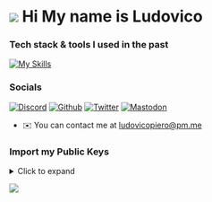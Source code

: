 ![](https://user-images.githubusercontent.com/18350557/176309783-0785949b-9127-417c-8b55-ab5a4333674e.gif) Hi My name is Ludovico
================================================================================================================================

### Tech stack & tools I used in the past 

[![My Skills](https://skillicons.dev/icons?i=go,rust,js,python,typescript,html,css,react,astro,tailwind,sass,nodejs,neovim,emacs,vscode,azure,gcp,heroku,cloudflare,linux&perline=7&theme=dark)](https://skillicons.dev)                    

### Socials

[![Discord](https://skillicons.dev/icons?i=discord&theme=dark)](https://discord.com/users/298043281814585345) 
[![Github](https://skillicons.dev/icons?i=github&theme=dark)](https://github.com/LudovicoPiero) 
[![Twitter](https://skillicons.dev/icons?i=twitter&theme=dark)](https://twitter.com/ludovico1337) 
[![Mastodon](https://skillicons.dev/icons?i=mastodon&theme=dark)](https://social.gnuweeb.org/@vico)

*   ✉️  You can contact me at [ludovicopiero@pm.me](mailto:ludovicopiero@pm.me)

### Import my Public Keys

<details>
  <summary>Click to expand</summary>
  
```bash
$ curl -s https://github.com/ludovicopiero.gpg | gpg --import
```

</details>



![](https://komarev.com/ghpvc/?username=ludovicopiero&color=ff69b4)

